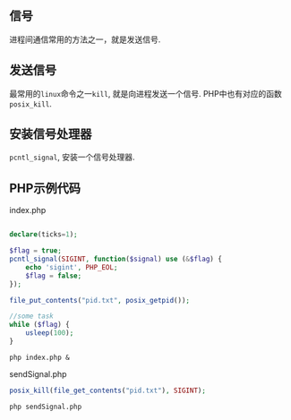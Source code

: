 ## 信号

进程间通信常用的方法之一，就是发送信号.

## 发送信号

最常用的`linux`命令之一`kill`, 就是向进程发送一个信号. PHP中也有对应的函数`posix_kill`.

## 安装信号处理器

`pcntl_signal`, 安装一个信号处理器.

## PHP示例代码

index.php
```php

declare(ticks=1);

$flag = true;
pcntl_signal(SIGINT, function($signal) use (&$flag) {
    echo 'sigint', PHP_EOL;
    $flag = false;
});

file_put_contents("pid.txt", posix_getpid());

//some task
while ($flag) {
    usleep(100);
}
```

```shell
php index.php &
```

sendSignal.php
```php
posix_kill(file_get_contents("pid.txt"), SIGINT);
```

```shell
php sendSignal.php
```